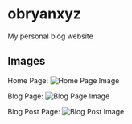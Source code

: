 # obryanxyz
My personal blog website

## Images 
Home Page:
![Home Page Image](https://i.imgur.com/FBmCXFN.jpg)

Blog Page:
![Blog Page Image](https://i.imgur.com/Pmk4DY6.jpg)

Blog Post Page:
![Blog Post Image](https://i.imgur.com/9Mmdlkm.jpg)
